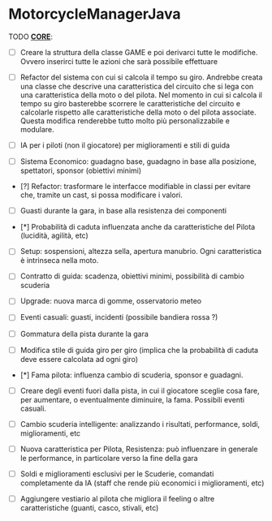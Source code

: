 # MotorcycleManagerJava

TODO **<u>CORE</u>**:

- [ ] Creare la struttura della classe GAME e poi derivarci tutte le modifiche. Ovvero inserirci tutte le azioni che sarà possibile effettuare

- [ ] Refactor del sistema con cui si calcola il tempo su giro. Andrebbe creata una classe che descrive una caratteristica del circuito che si lega con una caratteristica della moto o del pilota. Nel momento in cui si calcola il tempo su giro basterebbe scorrere le caratteristiche del circuito e calcolarle rispetto alle caratteristiche della moto o del pilota associate. Questa modifica renderebbe tutto molto più personalizzabile e modulare.

- [ ] IA per i piloti (non il giocatore) per miglioramenti e stili di guida

- [ ] Sistema Economico: guadagno base, guadagno in base alla posizione, spettatori, sponsor (obiettivi minimi)

- [?] Refactor: trasformare le interfacce modifiable in classi per evitare che, tramite un cast, si possa modificare i valori.

- [ ] Guasti durante la gara, in base alla resistenza dei componenti

- [*] Probabilità di caduta influenzata anche da caratteristiche del Pilota (lucidità, agilità, etc)

- [ ] Setup: sospensioni, altezza sella, apertura manubrio. Ogni caratteristica è intrinseca nella moto.

- [ ] Contratto di guida: scadenza, obiettivi minimi, possibilità di cambio scuderia

- [ ] Upgrade: nuova marca di gomme, osservatorio meteo

- [ ] Eventi casuali: guasti, incidenti (possibile bandiera rossa ?)

- [ ] Gommatura della pista durante la gara

- [ ] Modifica stile di guida giro per giro (implica che la probabilità di caduta deve essere calcolata ad ogni giro)

- [*] Fama pilota: influenza cambio di scuderia, sponsor e guadagni. 

- [ ] Creare degli eventi fuori dalla pista, in cui il giocatore sceglie cosa fare, per aumentare, o eventualmente diminuire, la fama. Possibili eventi casuali.

- [ ] Cambio scuderia intelligente: analizzando i risultati, performance, soldi, miglioramenti, etc

- [ ] Nuova caratteristica per Pilota, Resistenza: può influenzare in generale le performance, in particolare verso la fine della gara

- [ ]  Soldi e miglioramenti esclusivi per le Scuderie, comandati completamente da IA (staff che rende più economici i miglioramenti, etc)

- [ ] Aggiungere vestiario al pilota che migliora il feeling o altre caratteristiche (guanti, casco, stivali, etc)
